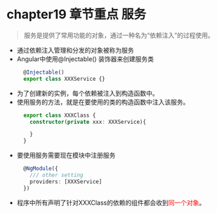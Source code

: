 # chapter19 章节重点 服务
  > 服务是提供了常用功能的对象，通过一种名为“依赖注入”的过程使用。

  * 通过依赖注入管理和分发的对象被称为服务
  * Angular中使用@Injectable() 装饰器来创建服务类
    ```typescript
      @Injectable()
      export class XXXService {}
    ```
  * 为了创建新的实例，每个依赖被注入到构造函数中。
  * 使用服务的方法，就是在要使用的类的构造函数中注入该服务。
    ```typescript
      export class XXXClass {
        constructor(private xxx: XXXService){

        }
      }
    ```
  * 要使用服务需要现在模块中注册服务  
    ```typescript
      @NgModule({
        /// other setting
        providers: [XXXService]
      })
    ```
  * 程序中所有声明了针对XXXClass的依赖的组件都会收到<span style="color:red">同一个对象</span>。